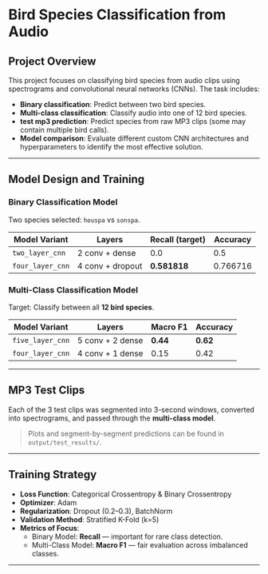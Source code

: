 # Bird Species Classification from Audio

##  Project Overview

This project focuses on classifying bird species from audio clips using spectrograms and convolutional neural networks (CNNs). The task includes:

- **Binary classification**: Predict between two bird species.
- **Multi-class classification**: Classify audio into one of 12 bird species.
- **test mp3 prediction**: Predict species from raw MP3 clips (some may contain multiple bird calls).
- **Model comparison**: Evaluate different custom CNN architectures and hyperparameters to identify the most effective solution.

---

##  Model Design and Training

### Binary Classification Model  
Two species selected: `houspa` vs `sonspa`.

| Model Variant    | Layers          | Recall (target)  | Accuracy |
|------------------|-----------------|------------------|----------|
| `two_layer_cnn`  | 2 conv + dense  | 0.0              | 0.5      |
| `four_layer_cnn` | 4 conv + dropout|**0.581818**      | 0.766716 |

### Multi-Class Classification Model  
Target: Classify between all **12 bird species**.

| Model Variant        | Layers              | Macro F1 | Accuracy |
|----------------------|---------------------|----------|----------|
| `five_layer_cnn`     | 5 conv + 2 dense    | **0.44** | **0.62** |
| `four_layer_cnn`     | 4 conv + 1 dense    | 0.15     | 0.42     |

---

## MP3 Test Clips

Each of the 3 test clips was segmented into 3-second windows, converted into spectrograms, and passed through the **multi-class model**.


> Plots and segment-by-segment predictions can be found in `output/test_results/`.

---

## Training Strategy

- **Loss Function**: Categorical Crossentropy & Binary Crossentropy
- **Optimizer**: Adam
- **Regularization**: Dropout (0.2–0.3), BatchNorm
- **Validation Method**: Stratified K-Fold (k=5)
- **Metrics of Focus**:
  - Binary Model: **Recall** — important for rare class detection.
  - Multi-Class Model: **Macro F1** — fair evaluation across imbalanced classes.
---